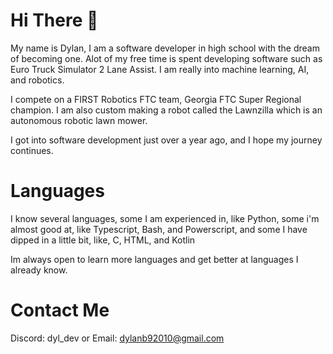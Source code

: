 # Hi There 👋 
My name is Dylan, I am a software developer in high school with the dream of becoming one. Alot of my free time is spent developing software such as Euro Truck Simulator 2 Lane Assist. I am really into machine learning, AI, and robotics.

I compete on a FIRST Robotics FTC team, Georgia FTC Super Regional champion. I am also custom making a robot called the Lawnzilla which is an autonomous robotic lawn mower.

I got into software development just over a year ago, and I hope my journey continues.

# Languages
I know several languages, some I am experienced in, like Python, some i'm almost good at, like Typescript, Bash, and Powerscript, and some I have dipped in a little bit, like, C, HTML, and Kotlin

Im always open to learn more languages and get better at languages I already know.

# Contact Me
Discord: dyl_dev or 
Email: dylanb92010@gmail.com
